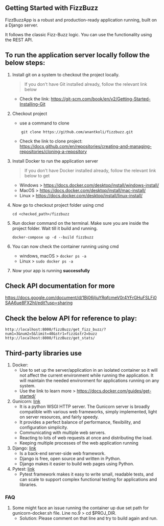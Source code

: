 ## Getting Started with FizzBuzz

FizzBuzzApp is a robust and production-ready application running, built on a Django server. 

It follows the classic Fizz-Buzz logic. You can use the functionality using the REST API.

## To run the application server locally follow the below steps:
1. Install git on a system to checkout the project locally.
    > If you don't have Git installed already, follow the relevant link below 
    - Check the link: https://git-scm.com/book/en/v2/Getting-Started-Installing-Git

2.	Checkout project
    - use a command to clone
    ``` 
        git clone https://github.com/anantkoli/fizzbuzz.git 
    ```
    - Check the link to clone project: https://docs.github.com/en/repositories/creating-and-managing-repositories/cloning-a-repository

3.	Install Docker to run the application server
    > If you don't have Docker installed already, follow the relevant link below to get
    - Windows > https://docs.docker.com/desktop/install/windows-install/
    - MacOS > https://docs.docker.com/desktop/install/mac-install/
    - Linux > https://docs.docker.com/desktop/install/linux-install/

4.	Now go to checkout project folder using cmd
    ``` 
    cd <checked_path>/fizzbuzz
    ```

5.	Run docker command on the terminal. Make sure you are inside the project folder. Wait till it build and running.
    ```
    docker-compose up -d --build fizzbuzz
    ```

6.	You can now check the container running using cmd
    - windows, macOS > ``` docker ps -a ```
    - Linux > ``` sudo docker ps -a ```

7.	Now your app is running **successfully**

## Check API documentation for more
https://docs.google.com/document/d/1Bj06jliuYRqfcmeV0r4YFrGHuFSLFi0SAA6ue8FX2hI/edit?usp=sharing

## Check the below API for reference to play:
    http://localhost:8000/fizzBuzz/get_fizz_buzz/?num1=3&num2=5&limit=40&str1=fizz&str2=buzz
    http://localhost:8000/fizzBuzz/get_stats/

## Third-party libraries use
1.	Docker: 
    - Use to set up the server/application in an isolated container so it will not affect the current environment while running the application. It will maintain the needed environment for applications running on any system. 
    - Use the link to learn more > https://docs.docker.com/guides/get-started/
2.	Gunicorn: [link](https://docs.gunicorn.org/en/stable/)
    - It is a python WSGI HTTP server. The Gunicorn server is broadly compatible with various web frameworks, simply implemented, light on server resources, and fairly speedy.
    - It provides a perfect balance of performance, flexibility, and configuration simplicity.
    - Communicating with multiple web servers.
    - Reacting to lots of web requests at once and distributing the load.
    - Keeping multiple processes of the web application running
3.	Django: [link](https://docs.djangoproject.com/en/5.0/)
    - Is a back-end server-side web framework.
    - Django is free, open source and written in Python.
    - Django makes it easier to build web pages using Python.
4.	Pytest: [link](https://docs.pytest.org/en/7.4.x/)
    - Pytest framework makes it easy to write small, readable tests, and can scale to support complex functional testing for applications and libraries.

### FAQ
1. Some might face an issue running the container up due set path for gunicorn-docker.sh file. Line no.9 > cd $PROJ_DIR.
    - Solution: Please comment on that line and try to build again and run.
